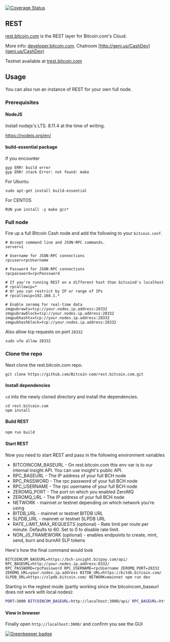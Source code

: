 [![Coverage Status](https://coveralls.io/repos/github/Bitcoin-com/rest.bitcoin.com/badge.svg?branch=ct-coveralls)](https://coveralls.io/github/Bitcoin-com/rest.bitcoin.com?branch=ct-coveralls)

## REST

[rest.bitcoin.com](https://rest.bitcoin.com) is the REST layer for Bitcoin.com's Cloud.

More info: [developer.bitcoin.com](https://developer.bitcoin.com). Chatroom [http://geni.us/CashDev](geni.us/CashDev)

Testnet available at [trest.bitcoin.com](https://trest.bitcoin.com)

## Usage

You can also run an instance of REST for your own full node.

### Prerequisites

#### NodeJS

Install nodejs's LTS. 8.11.4 at the time of writing.

https://nodejs.org/en/

#### build-essential package

If you encounter

```
gyp ERR! build error
gyp ERR! stack Error: not found: make
```

For Ubuntu

```
sudo apt-get install build-essential
```

For CENTOS

```
RUN yum install -y make gcc*
```

### Full node

Fire up a full Bitcoin Cash node and add the following to your `bitcoin.conf`.

```
# Accept command line and JSON-RPC commands.
server=1

# Username for JSON-RPC connections
rpcuser=rpcUsername

# Password for JSON-RPC connections
rpcpassword=rpcPasssword

# If you're running REST on a different host than bitcoind's localhost
# rpcallowip=*
# Or you can restrict by IP or range of IPs
# rpcallowip=192.168.1.*

# Enable zeromq for real-time data
zmqpubrawtx=tcp://your.nodes.ip.address:28332
zmqpubrawblock=tcp://your.nodes.ip.address:28332
zmqpubhashtx=tcp://your.nodes.ip.address:28332
zmqpubhashblock=tcp://your.nodes.ip.address:28332
```

Also allow tcp requests on port `28332`

```
sudo ufw allow 28332
```

### Clone the repo

Next clone the rest.bitcoin.com repo.

```
git clone https://github.com/Bitcoin-com/rest.bitcoin.com.git
```

#### Install dependencies

`cd` into the newly cloned directory and install the dependencies.

```
cd rest.bitcoin.com
npm install
```

#### Build REST

```bash
npm run build
```

#### Start REST

Now you need to start REST and pass in the following environment variables

- BITCOINCOM_BASEURL - On rest.bitcoin.com this env var is to our internal insight API. You can use insight's public API.
- RPC_BASEURL - The IP address of your full BCH node
- RPC_PASSWORD - The rpc password of your full BCH node
- RPC_USERNAME - The rpc username of your full BCH node
- ZEROMQ_PORT - The port on which you enabled ZeroMQ
- ZEROMQ_URL - The IP address of your full BCH node
- NETWORK - mainnet or testnet depending on which network you're using
- BITDB_URL - mainnet or testnet BITDB URL
- SLPDB_URL - mainnet or testnet SLPDB URL
- RATE_LIMIT_MAX_REQUESTS (optional) - Rate limit per route per minute. Defaults to 60. Set to 0 to disable rate limit.
- NON_JS_FRAMEWORK (optional) - enables endpoints to create, mint, send, burn and burnAll SLP tokens

Here's how the final command would look

```
BITCOINCOM_BASEURL=https://bch-insight.bitpay.com/api/ RPC_BASEURL=http://your.nodes.ip.address:8332/ RPC_PASSWORD=rpcPasssword RPC_USERNAME=rpcUsername ZEROMQ_PORT=28332 ZEROMQ_URL=your.nodes.ip.address BITDB_URL=https://bitdb.bitcoin.com/ SLPDB_URL=https://slpdb.bitcoin.com/ NETWORK=mainnet npm run dev
```

Starting in the regtest mode (partly working since the bitcoincom_baseurl does not work with local nodes):

```bash
PORT=3000 BITCOINCOM_BASEURL=http://localhost:3000/api/ RPC_BASEURL=http://localhost:18332/ RPC_PASSWORD=regtest RPC_USERNAME=regtest ZEROMQ_PORT=0 ZEROMQ_URL=0 NETWORK=local npm start
```

#### View in browser

Finally open `http://localhost:3000/` and confirm you see the GUI

[![Greenkeeper badge](https://badges.greenkeeper.io/Bitcoin.com/rest.bitcoin.com.svg)](https://greenkeeper.io/)

